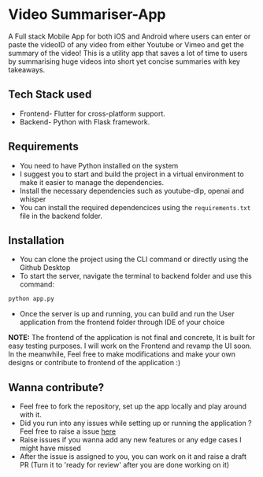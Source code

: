 # Video Summariser-App
A Full stack Mobile App for both iOS and Android where users can enter or paste the videoID of any video from either Youtube or Vimeo and get the summary of the video! This is a utility app that saves a lot of time to users by summarising huge videos into short yet concise summaries with key takeaways.

## Tech Stack used
- Frontend- Flutter for cross-platform support.
- Backend- Python with Flask framework.

## Requirements
- You need to have Python installed on the system
- I suggest you to start and build the project in a virtual environment to make it easier to manage the dependencies.
- Install the necessary dependencies such as youtube-dlp, openai and whisper
- You can install the required dependencices using the `requirements.txt` file in the backend folder.

## Installation 
- You can clone the project using the CLI command or directly using the Github Desktop
- To start the server, navigate the terminal to backend folder and use this command:
```bash
python app.py
```
- Once the server is up and running, you can build and run the User application from the frontend folder through IDE of your choice

**NOTE:** The frontend of the application is not final and concrete, It is built for easy testing purposes. I will work on the Frontend and revamp the UI soon. In the meanwhile, Feel free to make modifications and make your own designs or contribute to frontend of the application :) 

## Wanna contribute?
- Feel free to fork the repository, set up the app locally and play around with it.
- Did you run into any issues while setting up or running the application ? Feel free to raise a issue [here](https://github.com/TRohit20/Video-Summariser-App/issues/new)
- Raise issues if you wanna add any new features or any edge cases I might have missed
- After the issue is assigned to you, you can work on it and raise a draft PR (Turn it to 'ready for review' after you are done working on it)
